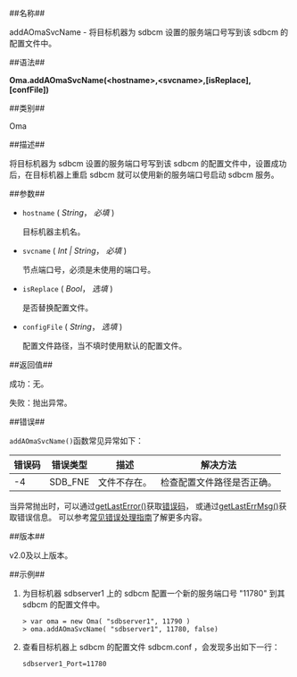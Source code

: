 
##名称##

addAOmaSvcName - 将目标机器为 sdbcm 设置的服务端口号写到该 sdbcm 的配置文件中。

##语法##

**Oma.addAOmaSvcName(\<hostname\>,\<svcname\>,[isReplace],[confFile])**

##类别##

Oma

##描述##

将目标机器为 sdbcm 设置的服务端口号写到该 sdbcm 的配置文件中，设置成功后，在目标机器上重启 sdbcm 就可以使用新的服务端口号启动 sdbcm 服务。

##参数##

* `hostname` ( *String*， *必填* )

	目标机器主机名。

* `svcname` ( *Int | String*， *必填* )

	节点端口号，必须是未使用的端口号。

* `isReplace` ( *Bool*， *选填* )

	是否替换配置文件。

* `configFile` ( *String*， *选填* )

	配置文件路径，当不填时使用默认的配置文件。

##返回值##

成功：无。  

失败：抛出异常。

##错误##

`addAOmaSvcName()`函数常见异常如下：

| 错误码 | 错误类型 | 描述 | 解决方法 |
| ------ | ------ | --- | ------ |
| -4     | SDB_FNE| 文件不存在。| 检查配置文件路径是否正确。 |


当异常抛出时，可以通过[getLastError()](manual/Manual/Sequoiadb_Command/Global/getLastError.md)获取[错误码](manual/Manual/Sequoiadb_error_code.md)，
或通过[getLastErrMsg()](manual/Manual/Sequoiadb_Command/Global/getLastErrMsg.md)获取错误信息。
可以参考[常见错误处理指南](manual/FAQ/faq_sdb.md)了解更多内容。

##版本##

v2.0及以上版本。

##示例##

1. 为目标机器 sdbserver1 上的 sdbcm 配置一个新的服务端口号 "11780" 到其 sdbcm 的配置文件中。

    ```lang-javascript
    > var oma = new Oma( "sdbserver1", 11790 )
    > oma.addAOmaSvcName( "sdbserver1", 11780, false)
    ```

2. 查看目标机器上 sdbcm 的配置文件 sdbcm.conf ，会发现多出如下一行：

    ```lang-javascript
    sdbserver1_Port=11780
    ```